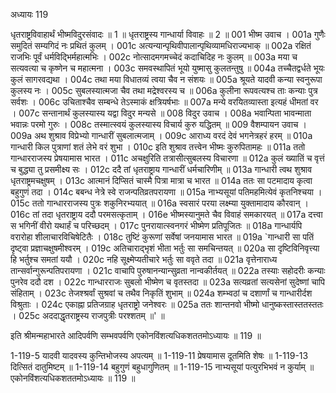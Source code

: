 अध्यायः 119

धृतराष्ट्रविवाहार्थं भीष्मविदुरसंवादः ॥ 1 ॥ धृतराष्ट्रस्य गान्धार्या विवाहः ॥ 2 ॥
001	भीष्म उवाच ।
001a	गुणैः समुदितं सम्यगिदं नः प्रथितं कुलम् ।
001c	अत्यन्यान्पृथिवीपालान्पृथिव्यामधिराज्यभाक् ॥
002a	रक्षितं राजभिः पूर्वं धर्मविद्भिर्महात्मभिः ।
002c	नोत्सादमगमच्चेदं कदाचिदिह नः कुलम् ॥
003a	मया च सत्यवत्या च कृष्णेन च महात्मना ।
003c	समवस्थापितं भूयो युष्मासु कुलतन्तुषु ॥
004a	तच्चैतद्वर्धते भूयः कुलं सागरवद्यथा ।
004c	तथा मया विधातव्यं त्वया चैव न संशयः ॥
005a	श्रूयते यादवी कन्या स्वनुरूपा कुलस्य नः ।
005c	सुबलस्यात्मजा चैव तथा मद्रेश्वरस्य च ॥
006a	कुलीना रूपवत्यश्च ताः कन्याः पुत्र सर्वशः ।
006c	उचिताश्चैव सम्बन्धे तेऽस्माकं क्षत्रियर्षभाः ॥
007a	मन्ये वरयितव्यास्ता इत्यहं धीमतां वर ।
007c	सन्तानार्थं कुलस्यास्य यद्वा विदुर मन्यसे ॥
008	विदुर उवाच ।
008a	भवान्पिता भावन्माता भवान्नः परमो गुरुः ।
008c	तस्मात्स्वयं कुलस्यास्य विचार्य कुरु यद्धितम् ॥
009	वैशम्पायन उवाच ।
009a	अथ शुश्राव विप्रेभ्यो गान्धारीं सुबलात्मजाम् ।
009c	आराध्य वरदं देवं भगनेत्रहरं हरम् ॥
010a	गान्धारी किल पुत्राणां शतं लेभे वरं शुभा ।
010c	इति शुश्राव तत्त्वेन भीष्मः कुरुपितामहः ॥
011a	ततो गान्धारराजस्य प्रेषयामास भारत ।
011c	अचक्षुरिति तत्रासीत्सुबलस्य विचारणा ॥
012a	कुलं ख्यातिं च वृत्तं च बुद्ध्या तु प्रसमीक्ष्य सः ।
012c	ददै तां धृतराष्ट्राय गान्धारीं धर्मचारिणीम् ॥
013a	गान्धारी त्वथ शुश्राव धृतराष्ट्रमचक्षुषम् ।
013c	आत्मानं दिप्सितं चास्मै पित्रा मात्रा च भारत ॥
014a	ततः सा पटमादाय कृत्वा बहुगुणं तदा ।
014c	बबन्ध नेत्रे स्वे राजन्पतिव्रतपरायणा ॥
015a	नाभ्यसूयां पतिमहमित्येवं कृतनिश्चया ।
015c	ततो गान्धारराजस्य पुत्रः शकुनिरभ्ययात् ॥
016a	स्वसारं परया लक्ष्म्या युक्तामादाय कौरवान् ।
016c	तां तदा धृतराष्ट्राय ददौ परमसत्कृताम् ।
016e	भीष्मस्यानुमते चैव विवाहं समकारयत् ॥
017a	दत्त्वा स भगिनीं वीरो यथार्हं च परिच्छदम् ।
017c	पुनरायात्स्वनगरं भीष्मेण प्रतिपूजितः ॥
018a	गान्धार्यपि वरारोहा शीलाचारविचिषेटितैः ।
018c	तुष्टिं कुरूणां सर्वेषां जनयामास भारत ॥
019a	`गान्धारी सा पतिं दृष्ट्वा प्रज्ञाचक्षुषमीश्वरम् ।
019c	अतिचाराद्भृशं भीता भर्तुः सा समचिन्तयत् ॥
020a	सा दृष्टिविनिवृत्त्या हि भर्तुश्च समतां ययौ ।
020c	नहि सूक्ष्मेप्यतीचारे भर्तुः सा ववृते तदा ॥
021a	वृत्तेनाराध्य तान्सर्वान्गुरून्पतिपरायणा ।
021c	वाचापि पुरुषानन्यान्सुव्रता नान्वकीर्तयत् ॥
022a	तस्याः सहोदरीः कन्याः पुनरेव ददौ दश ।
022c	गान्धारराजः सुबलो भीष्मेण च वृतस्तदा ॥
023a	सत्यव्रतां सत्यसेनां सुदेष्णां चापि संहिताम् ।
023c	तेजश्श्रर्वां सुश्रवां च तथैव निकृतिं शुभाम् ॥
024a	शम्भ्वठां च दशार्णां च गान्धारीर्दश विश्रुताः ।
024c	एकाह्ना प्रतिजग्राह धृतराष्ट्रो जनेश्वरः ॥
025a	ततः शान्तनवो भीष्मो धानुष्कस्तास्ततस्ततः ।
025c	अददाद्धृतराष्ट्रस्य राजपुत्रीः परश्शतम् ॥' ॥

इति श्रीमन्महाभारते आदिपर्वणि सम्भवपर्वणि एकोनविंशत्यधिकशततमोऽध्यायः ॥ 119 ॥

1-119-5 यादवी यादवस्य कुन्तिभोजस्य अपत्यम् ॥ 1-119-11 प्रेषयामास दूतमिति शेषः ॥ 1-119-13 दित्सितं दातुमिष्टम् ॥ 1-119-14 बहुगुणं बहुधागुणितम् ॥ 1-119-15 नाभ्यसूयां पत्युरभिभवं न कुर्याम् ॥ एकोनविंशत्यधिकशततमोऽध्यायः ॥ 119 ॥

